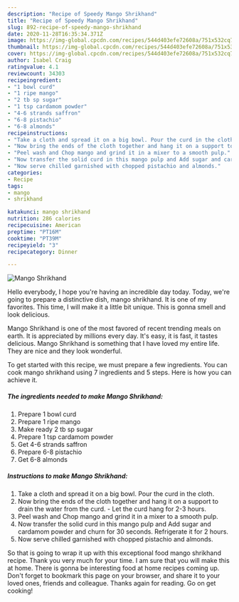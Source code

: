 ```yaml
---
description: "Recipe of Speedy Mango Shrikhand"
title: "Recipe of Speedy Mango Shrikhand"
slug: 892-recipe-of-speedy-mango-shrikhand
date: 2020-11-28T16:35:34.371Z
image: https://img-global.cpcdn.com/recipes/544d403efe72608a/751x532cq70/mango-shrikhand-recipe-main-photo.jpg
thumbnail: https://img-global.cpcdn.com/recipes/544d403efe72608a/751x532cq70/mango-shrikhand-recipe-main-photo.jpg
cover: https://img-global.cpcdn.com/recipes/544d403efe72608a/751x532cq70/mango-shrikhand-recipe-main-photo.jpg
author: Isabel Craig
ratingvalue: 4.1
reviewcount: 34303
recipeingredient:
- "1 bowl curd"
- "1 ripe mango"
- "2 tb sp sugar"
- "1 tsp cardamom powder"
- "4-6 strands saffron"
- "6-8 pistachio"
- "6-8 almonds"
recipeinstructions:
- "Take a cloth and spread it on a big bowl. Pour the curd in the cloth."
- "Now bring the ends of the cloth together and hang it on a support to drain the water from the curd. Let the curd hang for 2-3 hours."
- "Peel wash and Chop mango and grind it in a mixer to a smooth pulp."
- "Now transfer the solid curd in this mango pulp and Add sugar and cardamom powder and churn for 30 seconds. Refrigerate it for 2 hours."
- "Now serve chilled garnished with chopped pistachio and almonds."
categories:
- Recipe
tags:
- mango
- shrikhand

katakunci: mango shrikhand 
nutrition: 286 calories
recipecuisine: American
preptime: "PT16M"
cooktime: "PT39M"
recipeyield: "3"
recipecategory: Dinner

---
```



![Mango Shrikhand](https://img-global.cpcdn.com/recipes/544d403efe72608a/751x532cq70/mango-shrikhand-recipe-main-photo.jpg)

Hello everybody, I hope you're having an incredible day today. Today, we're going to prepare a distinctive dish, mango shrikhand. It is one of my favorites. This time, I will make it a little bit unique. This is gonna smell and look delicious.

Mango Shrikhand is one of the most favored of recent trending meals on earth. It is appreciated by millions every day. It's easy, it is fast, it tastes delicious. Mango Shrikhand is something that I have loved my entire life. They are nice and they look wonderful.




To get started with this recipe, we must prepare a few ingredients. You can cook mango shrikhand using 7 ingredients and 5 steps. Here is how you can achieve it.

<!--inarticleads1-->

##### The ingredients needed to make Mango Shrikhand:

1. Prepare 1 bowl curd
1. Prepare 1 ripe mango
1. Make ready 2 tb sp sugar
1. Prepare 1 tsp cardamom powder
1. Get 4-6 strands saffron
1. Prepare 6-8 pistachio
1. Get 6-8 almonds




<!--inarticleads2-->

##### Instructions to make Mango Shrikhand:

1. Take a cloth and spread it on a big bowl. Pour the curd in the cloth.
1. Now bring the ends of the cloth together and hang it on a support to drain the water from the curd. - Let the curd hang for 2-3 hours.
1. Peel wash and Chop mango and grind it in a mixer to a smooth pulp.
1. Now transfer the solid curd in this mango pulp and Add sugar and cardamom powder and churn for 30 seconds. Refrigerate it for 2 hours.
1. Now serve chilled garnished with chopped pistachio and almonds.




So that is going to wrap it up with this exceptional food mango shrikhand recipe. Thank you very much for your time. I am sure that you will make this at home. There is gonna be interesting food at home recipes coming up. Don't forget to bookmark this page on your browser, and share it to your loved ones, friends and colleague. Thanks again for reading. Go on get cooking!
